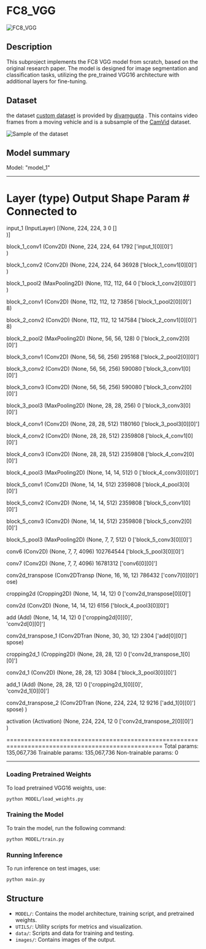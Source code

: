 
# FC8_VGG

![FC8_VGG](C:/Users/USER/SILVA/PAPER2CODE/FC8_VGG/images/FCN_8.png)

## Description
This subproject implements the FC8 VGG model from scratch, based on the original research paper. The model is designed for image segmentation and classification tasks, utilizing the pre_trained VGG16 architecture with additional layers for fine-tuning.

## Dataset 
the dataset [custom dataset](https://drive.google.com/file/d/0B0d9ZiqAgFkiOHR1NTJhWVJMNEU/view?usp=sharing) is provided by [divamgupta](https://github.com/divamgupta/image-segmentation-keras) . This contains video frames from a moving vehicle and is a subsample of the [CamVid](http://mi.eng.cam.ac.uk/research/projects/VideoRec/CamVid/) dataset. 

![Sample of the dataset](C:/Users/USER/SILVA/PAPER2CODE/FC8_VGG/images/img1.png)

## Model summary 


Model: "model_1"
__________________________________________________________________________________________________
 Layer (type)                   Output Shape         Param #     Connected to                     
==================================================================================================
 input_1 (InputLayer)           [(None, 224, 224, 3  0           []                               
                                )]                                                                
                                                                                                  
 block_1_conv1 (Conv2D)         (None, 224, 224, 64  1792        ['input_1[0][0]']                
                                )                                                                 
                                                                                                  
 block_1_conv2 (Conv2D)         (None, 224, 224, 64  36928       ['block_1_conv1[0][0]']          
                                )                                                                 
                                                                                                  
 block_1_pool2 (MaxPooling2D)   (None, 112, 112, 64  0           ['block_1_conv2[0][0]']          
                                )                                                                 
                                                                                                  
 block_2_conv1 (Conv2D)         (None, 112, 112, 12  73856       ['block_1_pool2[0][0]']          
                                8)                                                                
                                                                                                  
 block_2_conv2 (Conv2D)         (None, 112, 112, 12  147584      ['block_2_conv1[0][0]']          
                                8)                                                                
                                                                                                  
 block_2_pool2 (MaxPooling2D)   (None, 56, 56, 128)  0           ['block_2_conv2[0][0]']          
                                                                                                  
 block_3_conv1 (Conv2D)         (None, 56, 56, 256)  295168      ['block_2_pool2[0][0]']          
                                                                                                  
 block_3_conv2 (Conv2D)         (None, 56, 56, 256)  590080      ['block_3_conv1[0][0]']          
                                                                                                  
 block_3_conv3 (Conv2D)         (None, 56, 56, 256)  590080      ['block_3_conv2[0][0]']          
                                                                                                  
 block_3_pool3 (MaxPooling2D)   (None, 28, 28, 256)  0           ['block_3_conv3[0][0]']          
                                                                                                  
 block_4_conv1 (Conv2D)         (None, 28, 28, 512)  1180160     ['block_3_pool3[0][0]']          
                                                                                                  
 block_4_conv2 (Conv2D)         (None, 28, 28, 512)  2359808     ['block_4_conv1[0][0]']          
                                                                                                  
 block_4_conv3 (Conv2D)         (None, 28, 28, 512)  2359808     ['block_4_conv2[0][0]']          
                                                                                                  
 block_4_pool3 (MaxPooling2D)   (None, 14, 14, 512)  0           ['block_4_conv3[0][0]']          
                                                                                                  
 block_5_conv1 (Conv2D)         (None, 14, 14, 512)  2359808     ['block_4_pool3[0][0]']          
                                                                                                  
 block_5_conv2 (Conv2D)         (None, 14, 14, 512)  2359808     ['block_5_conv1[0][0]']          
                                                                                                  
 block_5_conv3 (Conv2D)         (None, 14, 14, 512)  2359808     ['block_5_conv2[0][0]']          
                                                                                                  
 block_5_pool3 (MaxPooling2D)   (None, 7, 7, 512)    0           ['block_5_conv3[0][0]']          
                                                                                                  
 conv6 (Conv2D)                 (None, 7, 7, 4096)   102764544   ['block_5_pool3[0][0]']          
                                                                                                  
 conv7 (Conv2D)                 (None, 7, 7, 4096)   16781312    ['conv6[0][0]']                  
                                                                                                  
 conv2d_transpose (Conv2DTransp  (None, 16, 16, 12)  786432      ['conv7[0][0]']                  
 ose)                                                                                             
                                                                                                  
 cropping2d (Cropping2D)        (None, 14, 14, 12)   0           ['conv2d_transpose[0][0]']       
                                                                                                  
 conv2d (Conv2D)                (None, 14, 14, 12)   6156        ['block_4_pool3[0][0]']          
                                                                                                  
 add (Add)                      (None, 14, 14, 12)   0           ['cropping2d[0][0]',             
                                                                  'conv2d[0][0]']                 
                                                                                                  
 conv2d_transpose_1 (Conv2DTran  (None, 30, 30, 12)  2304        ['add[0][0]']                    
 spose)                                                                                           
                                                                                                  
 cropping2d_1 (Cropping2D)      (None, 28, 28, 12)   0           ['conv2d_transpose_1[0][0]']     
                                                                                                  
 conv2d_1 (Conv2D)              (None, 28, 28, 12)   3084        ['block_3_pool3[0][0]']          
                                                                                                  
 add_1 (Add)                    (None, 28, 28, 12)   0           ['cropping2d_1[0][0]',           
                                                                  'conv2d_1[0][0]']               
                                                                                                  
 conv2d_transpose_2 (Conv2DTran  (None, 224, 224, 12  9216       ['add_1[0][0]']                  
 spose)                         )                                                                 
                                                                                                  
 activation (Activation)        (None, 224, 224, 12  0           ['conv2d_transpose_2[0][0]']     
                                )                                                                 
                                                                                                  
==================================================================================================
Total params: 135,067,736
Trainable params: 135,067,736
Non-trainable params: 0
__________________________________________________________________________________________________


### Loading Pretrained Weights
To load pretrained VGG16 weights, use:
```bash
python MODEL/load_weights.py
```
### Training the Model
To train the model, run the following command:
```bash
python MODEL/train.py
```

### Running Inference
To run inference on test images, use:
```bash
python main.py
```

## Structure
- `MODEL/`: Contains the model architecture, training script, and pretrained weights.
- `UTILS/`: Utility scripts for metrics and visualization.
- `data/`: Scripts and data for training and testing.
- `images/`: Contains images of the output.




